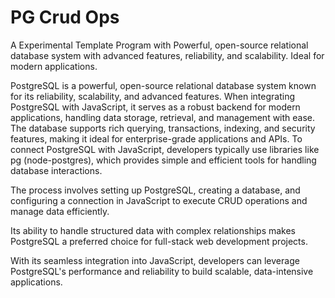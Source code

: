 # PG Crud Ops
A Experimental Template Program with Powerful, open-source relational database system with advanced features, reliability, and scalability. Ideal for modern applications.

PostgreSQL is a powerful, open-source relational database system known for its reliability, scalability, and advanced features. When integrating PostgreSQL with JavaScript, it serves as a robust backend for modern applications, handling data storage, retrieval, and management with ease. The database supports rich querying, transactions, indexing, and security features, making it ideal for enterprise-grade applications and APIs. To connect PostgreSQL with JavaScript, developers typically use libraries like pg (node-postgres), which provides simple and efficient tools for handling database interactions. 

The process involves setting up PostgreSQL, creating a database, and configuring a connection in JavaScript to execute CRUD operations and manage data efficiently.

Its ability to handle structured data with complex relationships makes PostgreSQL a preferred choice for full-stack web development projects. 

With its seamless integration into JavaScript, developers can leverage PostgreSQL's performance and reliability to build scalable, data-intensive applications.
